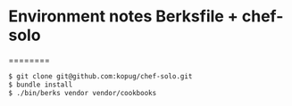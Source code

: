 # Environment notes Berksfile + chef-solo

========

```zsh
$ git clone git@github.com:kopug/chef-solo.git
$ bundle install
$ ./bin/berks vendor vendor/cookbooks
```
